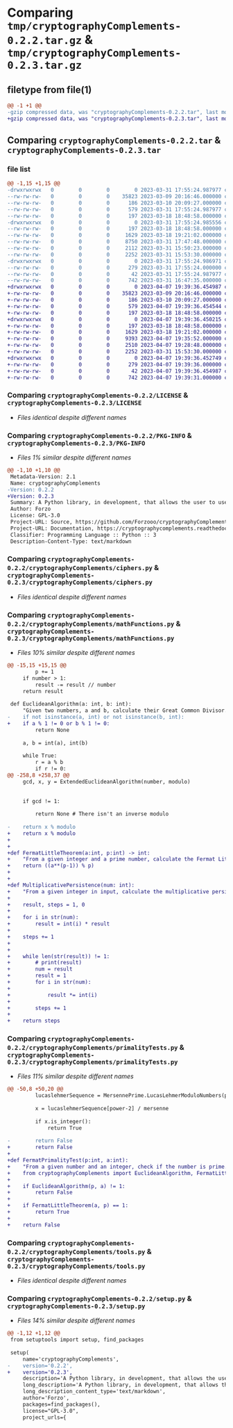 # Comparing `tmp/cryptographyComplements-0.2.2.tar.gz` & `tmp/cryptographyComplements-0.2.3.tar.gz`

## filetype from file(1)

```diff
@@ -1 +1 @@
-gzip compressed data, was "cryptographyComplements-0.2.2.tar", last modified: Fri Mar 31 17:55:24 2023, max compression
+gzip compressed data, was "cryptographyComplements-0.2.3.tar", last modified: Fri Apr  7 19:39:36 2023, max compression
```

## Comparing `cryptographyComplements-0.2.2.tar` & `cryptographyComplements-0.2.3.tar`

### file list

```diff
@@ -1,15 +1,15 @@
-drwxrwxrwx   0        0        0        0 2023-03-31 17:55:24.987977 cryptographyComplements-0.2.2/
--rw-rw-rw-   0        0        0    35823 2023-03-09 20:16:46.000000 cryptographyComplements-0.2.2/LICENSE
--rw-rw-rw-   0        0        0      186 2023-03-10 20:09:27.000000 cryptographyComplements-0.2.2/MANIFEST.in
--rw-rw-rw-   0        0        0      579 2023-03-31 17:55:24.987977 cryptographyComplements-0.2.2/PKG-INFO
--rw-rw-rw-   0        0        0      197 2023-03-18 18:48:58.000000 cryptographyComplements-0.2.2/__init__.py
-drwxrwxrwx   0        0        0        0 2023-03-31 17:55:24.985556 cryptographyComplements-0.2.2/cryptographyComplements/
--rw-rw-rw-   0        0        0      197 2023-03-18 18:48:58.000000 cryptographyComplements-0.2.2/cryptographyComplements/__init__.py
--rw-rw-rw-   0        0        0     1629 2023-03-18 19:21:02.000000 cryptographyComplements-0.2.2/cryptographyComplements/ciphers.py
--rw-rw-rw-   0        0        0     8750 2023-03-31 17:47:48.000000 cryptographyComplements-0.2.2/cryptographyComplements/mathFunctions.py
--rw-rw-rw-   0        0        0     2112 2023-03-31 15:50:23.000000 cryptographyComplements-0.2.2/cryptographyComplements/primalityTests.py
--rw-rw-rw-   0        0        0     2252 2023-03-31 15:53:30.000000 cryptographyComplements-0.2.2/cryptographyComplements/tools.py
-drwxrwxrwx   0        0        0        0 2023-03-31 17:55:24.986971 cryptographyComplements-0.2.2/cryptographyComplements.egg-info/
--rw-rw-rw-   0        0        0      279 2023-03-31 17:55:24.000000 cryptographyComplements-0.2.2/cryptographyComplements.egg-info/SOURCES.txt
--rw-rw-rw-   0        0        0       42 2023-03-31 17:55:24.987977 cryptographyComplements-0.2.2/setup.cfg
--rw-rw-rw-   0        0        0      742 2023-03-31 16:47:35.000000 cryptographyComplements-0.2.2/setup.py
+drwxrwxrwx   0        0        0        0 2023-04-07 19:39:36.454987 cryptographyComplements-0.2.3/
+-rw-rw-rw-   0        0        0    35823 2023-03-09 20:16:46.000000 cryptographyComplements-0.2.3/LICENSE
+-rw-rw-rw-   0        0        0      186 2023-03-10 20:09:27.000000 cryptographyComplements-0.2.3/MANIFEST.in
+-rw-rw-rw-   0        0        0      579 2023-04-07 19:39:36.454544 cryptographyComplements-0.2.3/PKG-INFO
+-rw-rw-rw-   0        0        0      197 2023-03-18 18:48:58.000000 cryptographyComplements-0.2.3/__init__.py
+drwxrwxrwx   0        0        0        0 2023-04-07 19:39:36.450215 cryptographyComplements-0.2.3/cryptographyComplements/
+-rw-rw-rw-   0        0        0      197 2023-03-18 18:48:58.000000 cryptographyComplements-0.2.3/cryptographyComplements/__init__.py
+-rw-rw-rw-   0        0        0     1629 2023-03-18 19:21:02.000000 cryptographyComplements-0.2.3/cryptographyComplements/ciphers.py
+-rw-rw-rw-   0        0        0     9393 2023-04-07 19:35:52.000000 cryptographyComplements-0.2.3/cryptographyComplements/mathFunctions.py
+-rw-rw-rw-   0        0        0     2510 2023-04-07 19:28:48.000000 cryptographyComplements-0.2.3/cryptographyComplements/primalityTests.py
+-rw-rw-rw-   0        0        0     2252 2023-03-31 15:53:30.000000 cryptographyComplements-0.2.3/cryptographyComplements/tools.py
+drwxrwxrwx   0        0        0        0 2023-04-07 19:39:36.452749 cryptographyComplements-0.2.3/cryptographyComplements.egg-info/
+-rw-rw-rw-   0        0        0      279 2023-04-07 19:39:36.000000 cryptographyComplements-0.2.3/cryptographyComplements.egg-info/SOURCES.txt
+-rw-rw-rw-   0        0        0       42 2023-04-07 19:39:36.454987 cryptographyComplements-0.2.3/setup.cfg
+-rw-rw-rw-   0        0        0      742 2023-04-07 19:39:31.000000 cryptographyComplements-0.2.3/setup.py
```

### Comparing `cryptographyComplements-0.2.2/LICENSE` & `cryptographyComplements-0.2.3/LICENSE`

 * *Files identical despite different names*

### Comparing `cryptographyComplements-0.2.2/PKG-INFO` & `cryptographyComplements-0.2.3/PKG-INFO`

 * *Files 1% similar despite different names*

```diff
@@ -1,10 +1,10 @@
 Metadata-Version: 2.1
 Name: cryptographyComplements
-Version: 0.2.2
+Version: 0.2.3
 Summary: A Python library, in development, that allows the user to use cryptography, and related, functions.
 Author: Forzo
 License: GPL-3.0
 Project-URL: Source, https://github.com/Forzooo/cryptographyComplements
 Project-URL: Documentation, https://cryptographycomplements.readthedocs.io/
 Classifier: Programming Language :: Python :: 3
 Description-Content-Type: text/markdown
```

### Comparing `cryptographyComplements-0.2.2/cryptographyComplements/ciphers.py` & `cryptographyComplements-0.2.3/cryptographyComplements/ciphers.py`

 * *Files identical despite different names*

### Comparing `cryptographyComplements-0.2.2/cryptographyComplements/mathFunctions.py` & `cryptographyComplements-0.2.3/cryptographyComplements/mathFunctions.py`

 * *Files 10% similar despite different names*

```diff
@@ -15,15 +15,15 @@
         p += 1
     if number > 1:
         result -= result // number
     return result
 
 def EuclideanAlgorithm(a: int, b: int):
     "Given two numbers, a and b, calculate their Great Common Divisor."
-    if not isinstance(a, int) or not isinstance(b, int):
+    if a % 1 != 0 or b % 1 != 0:
         return None
 
     a, b = int(a), int(b)
 
     while True:
         r = a % b
         if r != 0:
@@ -258,8 +258,37 @@
     gcd, x, y = ExtendedEuclideanAlgorithm(number, modulo)
 
 
     if gcd != 1:
 
         return None # There isn't an inverse modulo
     
-    return x % modulo
+    return x % modulo
+
+
+def FermatLittleTheorem(a:int, p:int) -> int:
+    "From a given integer and a prime number, calculate the Fermat Little Theorem."
+    return ((a**(p-1)) % p)
+
+
+def MultiplicativePersistence(num: int):
+    "From a given integer in input, calculate the multiplicative persistence. The function will return the number of steps required."
+
+    result, steps = 1, 0
+
+    for i in str(num):
+        result = int(i) * result
+
+    steps += 1
+
+
+    while len(str(result)) != 1:
+        # print(result)
+        num = result
+        result = 1        
+        for i in str(num):
+
+            result *= int(i)
+
+        steps += 1
+
+    return steps
```

### Comparing `cryptographyComplements-0.2.2/cryptographyComplements/primalityTests.py` & `cryptographyComplements-0.2.3/cryptographyComplements/primalityTests.py`

 * *Files 11% similar despite different names*

```diff
@@ -50,8 +50,20 @@
         lucaslehmerSequence = MersennePrime.LucasLehmerModuloNumbers(power-1, mersenne)
 
         x = lucaslehmerSequence[power-2] / mersenne
 
         if x.is_integer():
             return True
         
-        return False
+        return False
+    
+def FermatPrimalityTest(p:int, a:int):
+    "From a given number and an integer, check if the number is prime. The Fermat Primality test is probabilistic."
+    from cryptographyComplements import EuclideanAlgorithm, FermatLittleTheorem
+
+    if EuclideanAlgorithm(p, a) != 1:
+        return False
+    
+    if FermatLittleTheorem(a, p) == 1:
+        return True
+    
+    return False
```

### Comparing `cryptographyComplements-0.2.2/cryptographyComplements/tools.py` & `cryptographyComplements-0.2.3/cryptographyComplements/tools.py`

 * *Files identical despite different names*

### Comparing `cryptographyComplements-0.2.2/setup.py` & `cryptographyComplements-0.2.3/setup.py`

 * *Files 14% similar despite different names*

```diff
@@ -1,12 +1,12 @@
 from setuptools import setup, find_packages
 
 setup(
     name='cryptographyComplements',
-    version='0.2.2',
+    version='0.2.3',
     description='A Python library, in development, that allows the user to use cryptography, and related, functions.',
     long_description='A Python library, in development, that allows the user to use cryptography, and related, functions.',
     long_description_content_type='text/markdown',
     author='Forzo',
     packages=find_packages(),
     license="GPL-3.0",
     project_urls={
```


